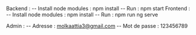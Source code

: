 Backend : 
  -- Install node modules : npm install
  -- Run : npm start 
Frontend :
  -- Install node modules : npm install
  -- Run : npm run ng serve

Admin : 
 -- Adresse : molkaattia3@gmail.com
 -- Mot de passe : 123456789
